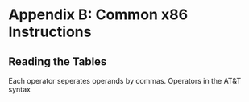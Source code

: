 # Appendix B: Common x86 Instructions

## Reading the Tables
Each operator seperates operands by commas. Operators in the AT&T syntax 